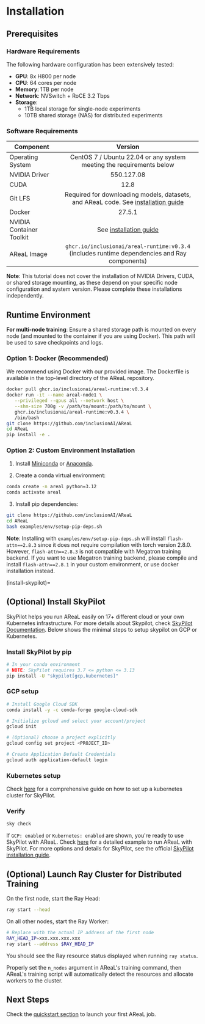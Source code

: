 # Installation

## Prerequisites

### Hardware Requirements

The following hardware configuration has been extensively tested:

- **GPU**: 8x H800 per node
- **CPU**: 64 cores per node
- **Memory**: 1TB per node
- **Network**: NVSwitch + RoCE 3.2 Tbps
- **Storage**:
  - 1TB local storage for single-node experiments
  - 10TB shared storage (NAS) for distributed experiments

### Software Requirements

| Component                |                                                                                                Version                                                                                                 |
| ------------------------ | :----------------------------------------------------------------------------------------------------------------------------------------------------------------------------------------------------: |
| Operating System         |                                                                  CentOS 7 / Ubuntu 22.04 or any system meeting the requirements below                                                                  |
| NVIDIA Driver            |                                                                                               550.127.08                                                                                               |
| CUDA                     |                                                                                                  12.8                                                                                                  |
| Git LFS                  | Required for downloading models, datasets, and AReaL code. See [installation guide](https://docs.github.com/en/repositories/working-with-files/managing-large-files/installing-git-large-file-storage) |
| Docker                   |                                                                                                 27.5.1                                                                                                 |
| NVIDIA Container Toolkit |                                         See [installation guide](https://docs.nvidia.com/datacenter/cloud-native/container-toolkit/latest/install-guide.html)                                          |
| AReaL Image              |                                                     `ghcr.io/inclusionai/areal-runtime:v0.3.4` (includes runtime dependencies and Ray components)                                                      |

**Note**: This tutorial does not cover the installation of NVIDIA Drivers, CUDA, or
shared storage mounting, as these depend on your specific node configuration and system
version. Please complete these installations independently.

## Runtime Environment

**For multi-node training**: Ensure a shared storage path is mounted on every node (and
mounted to the container if you are using Docker). This path will be used to save
checkpoints and logs.

### Option 1: Docker (Recommended)

We recommend using Docker with our provided image. The Dockerfile is available in the
top-level directory of the AReaL repository.

```bash
docker pull ghcr.io/inclusionai/areal-runtime:v0.3.4
docker run -it --name areal-node1 \
   --privileged --gpus all --network host \
   --shm-size 700g -v /path/to/mount:/path/to/mount \
   ghcr.io/inclusionai/areal-runtime:v0.3.4 \
   /bin/bash
git clone https://github.com/inclusionAI/AReaL
cd AReaL
pip install -e .
```

### Option 2: Custom Environment Installation

1. Install [Miniconda](https://www.anaconda.com/docs/getting-started/miniconda/install)
   or [Anaconda](https://www.anaconda.com/docs/getting-started/anaconda/install).

1. Create a conda virtual environment:

```bash
conda create -n areal python=3.12
conda activate areal
```

3. Install pip dependencies:

```bash
git clone https://github.com/inclusionAI/AReaL
cd AReaL
bash examples/env/setup-pip-deps.sh
```

**Note**: Installing with `examples/env/setup-pip-deps.sh` will install
`flash-attn==2.8.3` since it does not require compilation with torch version 2.8.0.
However, `flash-attn==2.8.3` is not compatible with Megatron training backend. If you
want to use Megatron training backend, please compile and install `flash-attn==2.8.1` in
your custom environment, or use docker installation instead.

(install-skypilot)=

## (Optional) Install SkyPilot

SkyPilot helps you run AReaL easily on 17+ different cloud or your own Kubernetes
infrastructure. For more details about Skypilot, check
[SkyPilot Documentation](https://docs.skypilot.co/en/latest/overview.html). Below shows
the minimal steps to setup skypilot on GCP or Kubernetes.

### Install SkyPilot by pip

```bash
# In your conda environment
# NOTE: SkyPilot requires 3.7 <= python <= 3.13
pip install -U "skypilot[gcp,kubernetes]"
```

### GCP setup

```bash
# Install Google Cloud SDK
conda install -y -c conda-forge google-cloud-sdk

# Initialize gcloud and select your account/project
gcloud init

# (Optional) choose a project explicitly
gcloud config set project <PROJECT_ID>

# Create Application Default Credentials
gcloud auth application-default login
```

### Kubernetes setup

Check
[here](https://docs.skypilot.co/en/latest/reference/kubernetes/kubernetes-setup.html)
for a comprehensive guide on how to set up a kubernetes cluster for SkyPilot.

### Verify

```bash
sky check
```

If `GCP: enabled` or `Kubernetes: enabled` are shown, you're ready to use SkyPilot with
AReaL. Check
[here](https://github.com/inclusionAI/AReaL/blob/main/examples/skypilot/README.md) for a
detailed example to run AReaL with SkyPilot. For more options and details for SkyPilot,
see the official
[SkyPilot installation guide](https://docs.skypilot.co/en/latest/getting-started/installation.html).

## (Optional) Launch Ray Cluster for Distributed Training

On the first node, start the Ray Head:

```bash
ray start --head
```

On all other nodes, start the Ray Worker:

```bash
# Replace with the actual IP address of the first node
RAY_HEAD_IP=xxx.xxx.xxx.xxx
ray start --address $RAY_HEAD_IP
```

You should see the Ray resource status displayed when running `ray status`.

Properly set the `n_nodes` argument in AReaL's training command, then AReaL's training
script will automatically detect the resources and allocate workers to the cluster.

## Next Steps

Check the [quickstart section](quickstart.md) to launch your first AReaL job.
